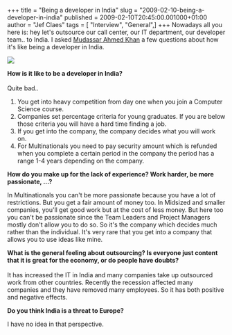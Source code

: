 +++
title = "Being a developer in India"
slug = "2009-02-10-being-a-developer-in-india"
published = 2009-02-10T20:45:00.001000+01:00
author = "Jef Claes"
tags = [ "Interview", "General",]
+++
Nowadays all you here is: hey let's outsource our call center, our IT
department, our developer team.. to India. I asked [Mudassar Ahmed
Khan](http://mudassarkhan.wordpress.com/) a few questions about how it's
like being a developer in India.  
  
[![](../images/thumbnails/2009-02-10-being-a-developer-in-india-outsourcing2.gif)](../images/2009-02-10-being-a-developer-in-india-outsourcing2.gif)  
  
<span style="font-weight: bold;">How is it like to be a developer in
India?</span>  
<span style="font-weight: bold;">  
</span>Quite bad..  

1.  You get into heavy competition from day one when you join a Computer
    Science course.
2.  Companies set percentage criteria for young graduates. If you are
    below those criteria you will have a hard time finding a job.
3.  If you get into the company, the company decides what you will work
    on.
4.  For Multinationals you need to pay security amount which is refunded
    when you complete a certain period in the company the period has a
    range 1-4 years depending on the company.

<span style="font-weight: bold;">How do you make up for the lack of
experience? Work harder, be more passionate, ...?</span>  
  
In Multinationals you can't be more passionate because you have a lot of
restrictions. But you get a fair amount of money too. In Midsized and
smaller companies, you'll get good work but at the cost of less money.
But here too you can't be passionate since the Team Leaders and Project
Managers mostly don't allow you to do so. So it's the company which
decides much rather than the individual. It's very rare that you get
into a company that allows you to use ideas like mine.  
  
<span style="font-weight: bold;">What is the general feeling about
outsourcing? Is everyone just content that it is great for the economy,
or do people have doubts?</span>  
<span style="font-weight: bold;">  
</span>It has increased the IT in India and many companies take up
outsourced work from other countries. Recently the recession affected
many companies and they have removed many employees. So it has both
positive and negative effects.  
  
<span style="font-weight: bold;">Do you think India is a threat to
Europe? </span>  
  
I have no idea in that perspective.
